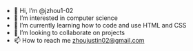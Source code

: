 - 👋 Hi, I’m @jzhou1-02
- 👀 I’m interested in computer science
- 🌱 I’m currently learning how to code and use HTML and CSS
- 💞️ I’m looking to collaborate on projects
- 📫 How to reach me zhoujustin02@gmail.com

<!---
jzhou1-02/jzhou1-02 is a ✨ special ✨ repository because its `README.md` (this file) appears on your GitHub profile.
You can click the Preview link to take a look at your changes.
--->
